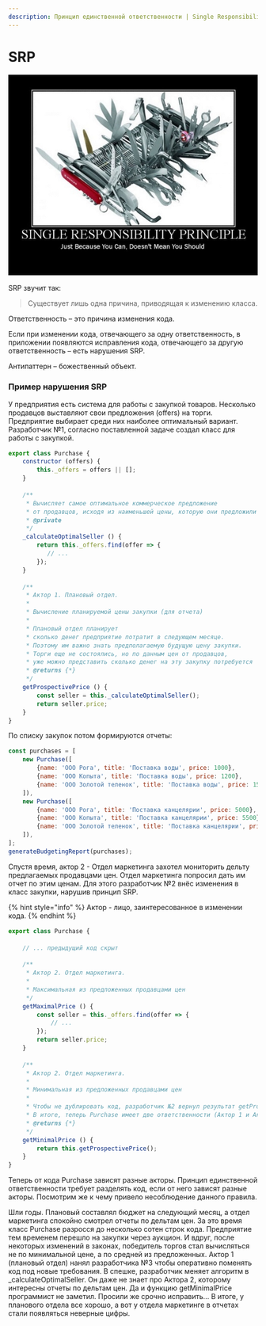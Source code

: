 ```yaml
---
description: Принцип единственной ответственности | Single Responsibility Principe | SRP
---
```


# SRP

![&#x41F;&#x440;&#x438;&#x43D;&#x446;&#x438;&#x43F; &#x435;&#x434;&#x438;&#x43D;&#x441;&#x442;&#x432;&#x435;&#x43D;&#x43D;&#x43E;&#x439; &#x43E;&#x442;&#x432;&#x435;&#x442;&#x441;&#x442;&#x432;&#x435;&#x43D;&#x43D;&#x43E;&#x441;&#x442;&#x438;](.gitbook/assets/image%20%281%29.png)

 SRP звучит так:

> Существует лишь одна причина, приводящая к изменению класса.

Ответственность – это причина изменения кода.

Если при изменении кода, отвечающего за одну ответственность, в приложении появляются исправления кода, отвечающего за другую ответственность – есть нарушения SRP.

Антипаттерн – божественный объект.

### Пример нарушения SRP

У предприятия есть система для работы с закупкой товаров. Несколько продавцов выставляют свои предложения \(offers\) на торги. Предприятие выбирает среди них наиболее оптимальный вариант. Разработчик №1, согласно поставленной задаче создал класс для работы с закупкой.

```javascript
export class Purchase {
    constructor (offers) {
        this._offers = offers || [];
    }

    /**
     * Вычисляет самое оптимальное коммерческое предложение
     * от продавцов, исходя из наименьшей цены, которую они предложили
     * @private
     */
    _calculateOptimalSeller () {
        return this._offers.find(offer => {
           // ...
        });
    }

    /**
     * Актор 1. Плановый отдел.
     *
     * Вычисление планируемой цены закупки (для отчета)
     *
     * Плановый отдел планирует
     * сколько денег предприятие потратит в следующем месяце.
     * Поэтому им важно знать предполагаемую будущую цену закупки.
     * Торги еще не состоялись, но по данным цен от продавцов,
     * уже можно представить сколько денег на эту закупку потребуется
     * @returns {*}
     */
    getProspectivePrice () {
        const seller = this._calculateOptimalSeller();
        return seller.price;
    }
}
```

По списку закупок потом формируются отчеты:

```javascript
const purchases = [
    new Purchase([
        {name: 'ООО Рога', title: 'Поставка воды', price: 1000},
        {name: 'ООО Копыта', title: 'Поставка воды', price: 1200},
        {name: 'ООО Золотой теленок', title: 'Поставка воды', price: 1500},
    ]),
    new Purchase([
        {name: 'ООО Рога', title: 'Поставка канцелярии', price: 5000},
        {name: 'ООО Копыта', title: 'Поставка канцелярии', price: 5500},
        {name: 'ООО Золотой теленок', title: 'Поставка канцелярии', price: 5800},
    ]),
];
generateBudgetingReport(purchases);
```

Спустя время, актор 2 - Отдел маркетинга захотел мониторить дельту предлагаемых продавцами цен. Отдел маркетинга попросил дать им отчет по этим ценам. Для этого разработчик №2 внёс изменения в класс закупки, нарушив принцип SRP.

{% hint style="info" %}
Актор - лицо, заинтересованное в изменении кода.
{% endhint %}

```javascript
export class Purchase {
    
    // ... предыдущий код скрыт

    /**
     * Актор 2. Отдел маркетинга.
     *
     * Максимальная из предложенных продавцами цен
     */
    getMaximalPrice () {
        const seller = this._offers.find(offer => {
            // ...
        });
        return seller.price;
    }

    /**
     * Актор 2. Отдел маркетинга.
     *
     * Минимальная из предложенных продавцами цен
     *
     * Чтобы не дублировать код, разработчик №2 вернул результат getProspectivePrice
     * В итоге, теперь Purchase имеет две ответственности (Актор 1 и Актор 2)
     * @returns {*}
     */
    getMinimalPrice () {
        return this.getProspectivePrice();
    }
}
```

Теперь от кода Purchase зависят разные акторы.  Принцип единственной ответственности требует разделять код, если от него зависят разные акторы. Посмотрим же к чему привело несоблюдение данного правила.

Шли годы. Плановый составлял бюджет на следующий месяц, а отдел маркетинга спокойно смотрел отчеты по дельтам цен. За это время класс Purchase разросся до несколько сотен строк кода. Предприятие тем временем перешло на закупки через аукцион. И вдруг, после некоторых изменений в законах, победитель торгов стал вычисляться не по минимальной цене, а по средней из предложенных. Актор 1 \(плановый отдел\) нанял разработчика №3 чтобы оперативно поменять код под новые требования. В спешке, разработчик меняет алгоритм в \_calculateOptimalSeller. Он даже не знает про Актора 2, которому интересны отчеты по дельтам цен. Да и функцию getMinimalPrice программист не заметил. Просили же срочно исправить...  В итоге, у планового отдела все хорошо, а вот у отдела маркетинге в отчетах стали появляться неверные цифры.

